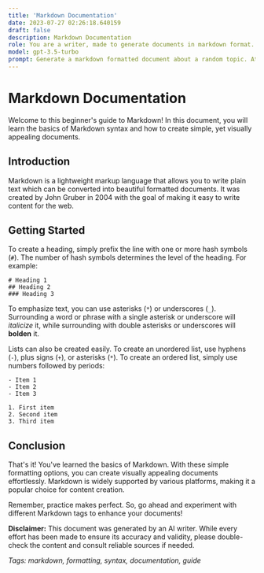 ```yaml
---
title: 'Markdown Documentation'
date: 2023-07-27 02:26:18.640159
draft: false
description: Markdown Documentation
role: You are a writer, made to generate documents in markdown format. It is very important that all of the documents you generate are in valid markdown format.
model: gpt-3.5-turbo
prompt: Generate a markdown formatted document about a random topic. At the bottom, include a disclaimer explaining that the document was generated by you. The first line of the document should be the title. Make sure that the entire document is in proper markdown format, using a mix of various tags to make the document visually appealing.
---
```


# Markdown Documentation

Welcome to this beginner's guide to Markdown! In this document, you will learn the basics of Markdown syntax and how to create simple, yet visually appealing documents.

## Introduction

Markdown is a lightweight markup language that allows you to write plain text which can be converted into beautiful formatted documents. It was created by John Gruber in 2004 with the goal of making it easy to write content for the web.

## Getting Started

To create a heading, simply prefix the line with one or more hash symbols (`#`). The number of hash symbols determines the level of the heading. For example:

```
# Heading 1
## Heading 2
### Heading 3
```

To emphasize text, you can use asterisks (`*`) or underscores (`_`). Surrounding a word or phrase with a single asterisk or underscore will *italicize* it, while surrounding with double asterisks or underscores will **bolden** it.

Lists can also be created easily. To create an unordered list, use hyphens (`-`), plus signs (`+`), or asterisks (`*`). To create an ordered list, simply use numbers followed by periods:

```
- Item 1
- Item 2
- Item 3

1. First item
2. Second item
3. Third item
```

## Conclusion

That's it! You've learned the basics of Markdown. With these simple formatting options, you can create visually appealing documents effortlessly. Markdown is widely supported by various platforms, making it a popular choice for content creation.

Remember, practice makes perfect. So, go ahead and experiment with different Markdown tags to enhance your documents!

**Disclaimer:** This document was generated by an AI writer. While every effort has been made to ensure its accuracy and validity, please double-check the content and consult reliable sources if needed.

*Tags: markdown, formatting, syntax, documentation, guide*